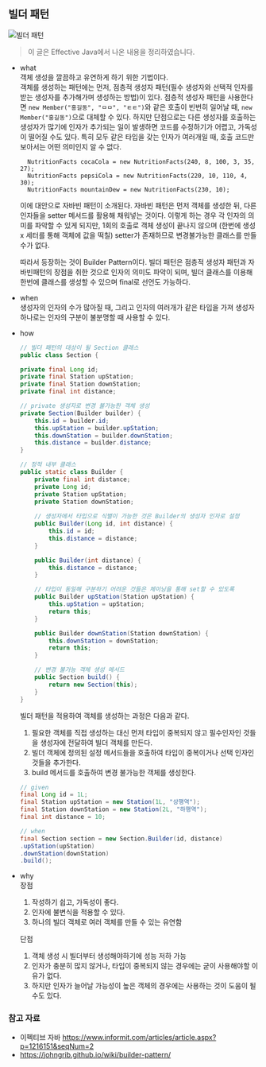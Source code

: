 ## 빌더 패턴

![빌더 패턴](https://img1.daumcdn.net/thumb/R1280x0/?scode=mtistory2&fname=https%3A%2F%2Fblog.kakaocdn.net%2Fdn%2FvkgSj%2Fbtq6ztvCRKL%2FUfRTfdr7hImYkdlkyptx60%2Fimg.png)

> 이 글은 Effective Java에서 나온 내용을 정리하였습니다.
* what  
    객체 생성을 깔끔하고 유연하게 하기 위한 기법이다.  
    객체를 생성하는 패턴에는 먼저, 점층적 생성자 패턴(필수 생성자와 선택적 인자를 받는 생성자를 추가해가며 생성하는 방법)이 있다. 점층적 생성자 패턴을 사용한다면 
  `new Member("홍길동", "ㅁㅁ", "ㅌㅌ")`와 같은 호출이 빈번히 일어날 때, `new Member("홍길동")`으로 대체할 수 있다.
  하지만 단점으로는 다른 생성자를 호출하는 생성자가 많기에 인자가 추가되는 일이 발생하면 코드를 수정하기가 어렵고, 가독성이 떨어질 수도 있다. 특히 모두 같은 타입을 갖는 인자가 여러개일 때, 호출 코드만 보아서는 어떤 의미인지 알 수 없다.
  ```
    NutritionFacts cocaCola = new NutritionFacts(240, 8, 100, 3, 35, 27);
    NutritionFacts pepsiCola = new NutritionFacts(220, 10, 110, 4, 30);
    NutritionFacts mountainDew = new NutritionFacts(230, 10);
  ```
    
    이에 대안으로 자바빈 패턴이 소개된다. 자바빈 패턴은 먼저 객체를 생성한 뒤, 다른 인자들을 setter 메서드를 활용해 채워넣는 것이다.
    이렇게 하는 경우 각 인자의 의미를 파악할 수 있게 되지만, 1회의 호출로 객체 생성이 끝나지 않으며 (한번에 생성 x 세터를 통해 객체에 값을 떡칠) setter가 존재하므로 변경불가능한 클래스를 만들 수가 없다.
    
    따라서 등장하는 것이 Builder Pattern이다. 빌더 패턴은 점층적 생성자 패턴과 자바빈패턴의 장점을 취한 것으로 인자의 의미도 파악이 되며, 빌더 클래스를 이용해 한번에 클래스를 생성할 수 있으며 final로 선언도 가능하다.
  
* when  
    생성자의 인자의 수가 많아질 때, 그리고 인자의 여러개가 같은 타입을 가져 생성자 하나로는 인자의 구분이 불분명할 때 사용할 수 있다.
  
* how  
    ```java
    // 빌더 패턴의 대상이 될 Section 클래스
    public class Section {

    private final Long id;
    private final Station upStation;
    private final Station downStation;
    private final int distance;

    // private 생성자로 변경 불가능한 객체 생성
    private Section(Builder builder) {
        this.id = builder.id;
        this.upStation = builder.upStation;
        this.downStation = builder.downStation;
        this.distance = builder.distance;
    }

    // 정적 내부 클래스
    public static class Builder {
        private final int distance;
        private Long id;
        private Station upStation;
        private Station downStation;
        
        // 생성자에서 타입으로 식별이 가능한 것은 Builder의 생성자 인자로 설정
        public Builder(Long id, int distance) {
            this.id = id;
            this.distance = distance;
        }

        public Builder(int distance) {
            this.distance = distance;
        }

        // 타입이 동일해 구분하기 어려운 것들은 체이닝을 통해 set할 수 있도록
        public Builder upStation(Station upStation) {
            this.upStation = upStation;
            return this;
        }

        public Builder downStation(Station downStation) {
            this.downStation = downStation;
            return this;
        }

        // 변경 불가능 객체 생성 메서드
        public Section build() {
            return new Section(this);
        }
    }
    ```
    빌더 패턴을 적용하여 객체를 생성하는 과정은 다음과 같다.
    1. 필요한 객체를 직접 생성하는 대신 먼저 타입이 중복되지 않고 필수인자인 것들을 생성자에 전달하여 빌더 객체를 만든다.
    2. 빌더 객체에 정의된 설정 메서드들을 호출하여 타입이 중복이거나 선택 인자인 것들을 추가한다.
    3. build 메서드를 호출하여 변경 불가능한 객체를 생성한다.

    ```java
    // given
    final Long id = 1L;
    final Station upStation = new Station(1L, "상행역");
    final Station downStation = new Station(2L, "하행역");
    final int distance = 10;
    
    // when
    final Section section = new Section.Builder(id, distance)
    .upStation(upStation)
    .downStation(downStation)
    .build();
    ```

* why  
    장점  
    1. 작성하기 쉽고, 가독성이 좋다.
    2. 인자에 불변식을 적용할 수 있다.
    3. 하나의 빌더 객체로 여러 객체를 만들 수 있는 유연함
    
    단점  
    1. 객체 생성 시 빌더부터 생성해야하기에 성능 저하 가능
    2. 인자가 충분히 많지 않거나, 타입이 중복되지 않는 경우에는 굳이 사용해야할 이유가 없다.
    3. 하지만 인자가 늘어날 가능성이 높은 객체의 경우에는 사용하는 것이 도움이 될 수도 있다.

### 참고 자료
* 이펙티브 자바 https://www.informit.com/articles/article.aspx?p=1216151&seqNum=2
* https://johngrib.github.io/wiki/builder-pattern/